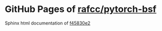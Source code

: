 GitHub Pages of [rafcc/pytorch-bsf](https://github.com/rafcc/pytorch-bsf.git)
===
Sphinx html documentation of [f45830e2](https://github.com/rafcc/pytorch-bsf/tree/f45830e2a075a70754a35a6bbcd9f730ae885e20)
